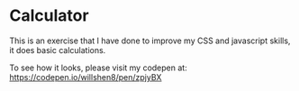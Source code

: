 # Calculator
This is an exercise that I have done to improve my CSS and javascript skills, it does basic calculations. 

To see how it looks, please visit my codepen at:
https://codepen.io/willshen8/pen/zpjyBX
